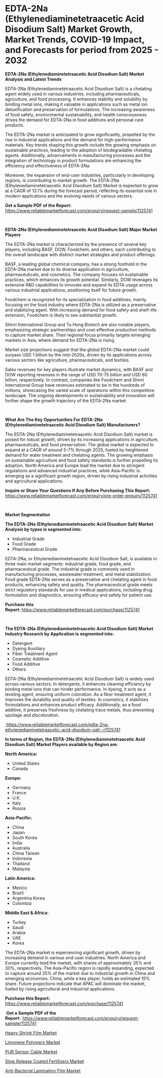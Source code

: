 <p><h1>EDTA-2Na (Ethylenediaminetetraacetic Acid Disodium Salt) Market Growth, Market Trends, COVID-19 Impact, and Forecasts for period from 2025 - 2032</h1></p><p><strong>EDTA-2Na (Ethylenediaminetetraacetic Acid Disodium Salt) Market Analysis and Latest Trends</strong></p>
<p><p>EDTA-2Na (Ethylenediaminetetraacetic Acid Disodium Salt) is a chelating agent widely used in various industries, including pharmaceuticals, agriculture, and food processing. It enhances stability and solubility by binding metal ions, making it valuable in applications such as metal ion detoxification and preservation of formulations. The increasing awareness of food safety, environmental sustainability, and health consciousness drives the demand for EDTA-2Na in food additives and personal care products.</p><p>The EDTA-2Na market is anticipated to grow significantly, propelled by the rise in industrial applications and the demand for high-performance materials. Key trends shaping this growth include the growing emphasis on sustainable practices, leading to the adoption of biodegradable chelating agents. Additionally, advancements in manufacturing processes and the integration of technology in product formulations are enhancing the efficiency and effectiveness of EDTA-2Na.</p><p>Moreover, the expansion of end-user industries, particularly in developing regions, is contributing to market growth. The EDTA-2Na (Ethylenediaminetetraacetic Acid Disodium Salt) Market is expected to grow at a CAGR of 13.1% during the forecast period, reflecting its essential role in modern applications and the evolving needs of various sectors.</p></p>
<p><strong>Get a Sample PDF of the Report:&nbsp;</strong> <a href="https://www.reliablemarketforecast.com/enquiry/request-sample/1125741?utm_campaign=2130&utm_medium=2&utm_source=Github&utm_content=ia&utm_term=02042025&utm_id=edta-2na-ethylenediaminetetraacetic-acid-disodium-salt">https://www.reliablemarketforecast.com/enquiry/request-sample/1125741</a></p>
<p>&nbsp;</p>
<p><strong>EDTA-2Na (Ethylenediaminetetraacetic Acid Disodium Salt) Major Market Players</strong></p>
<p><p>The EDTA-2Na market is characterized by the presence of several key players, including BASF, DOW, Foodchem, and others, each contributing to the overall landscape with distinct market strategies and product offerings.</p><p>BASF, a leading global chemical company, has a strong foothold in the EDTA-2Na market due to its diverse application in agriculture, pharmaceuticals, and cosmetics. The company focuses on sustainable practices, which enhances its growth potential. Similarly, DOW leverages its extensive R&D capabilities to innovate and expand its EDTA usage across various industrial applications, positioning itself for future growth.</p><p>Foodchem is recognized for its specialization in food additives, mainly focusing on the food industry where EDTA-2Na is utilized as a preservative and stabilizing agent. With increasing demand for food safety and shelf-life extension, Foodchem is likely to see substantial growth.</p><p>Shinri International Group and Tu Hong Biotech are also notable players, emphasizing strategic partnerships and cost-effective production methods to capture market share. Their regional focus primarily targets emerging markets in Asia, where demand for EDTA-2Na is rising.</p><p>Market size projections suggest that the global EDTA-2Na market could surpass USD 1 billion by the mid-2020s, driven by its applications across various sectors like agriculture, pharmaceuticals, and textiles.</p><p>Sales revenues for key players illustrate market dynamics, with BASF and DOW reporting revenues in the range of USD 70-75 billion and USD 60 billion, respectively. In contrast, companies like Foodchem and Shinri International Group have revenues estimated to be in the hundreds of millions, showcasing the varied scale of operations within this competitive landscape. The ongoing developments in sustainability and innovation will further shape the growth trajectory of the EDTA-2Na market.</p></p>
<p>&nbsp;</p>
<p><strong>What Are The Key Opportunities For EDTA-2Na (Ethylenediaminetetraacetic Acid Disodium Salt) Manufacturers?</strong></p>
<p><p>The EDTA-2Na (Ethylenediaminetetraacetic Acid Disodium Salt) market is poised for robust growth, driven by its increasing applications in agriculture, pharmaceuticals, and food preservation. The global market is expected to expand at a CAGR of around 5-7% through 2025, fueled by heightened demand for water treatment and chelating agents. The growing emphasis on sustainable agriculture and food safety standards is further propelling its adoption. North America and Europe lead the market due to stringent regulations and advanced industrial practices, while Asia-Pacific is emerging as a significant growth region, driven by rising industrial activities and agricultural applications.</p></p>
<p><strong>Inquire or Share Your Questions If Any Before Purchasing This Report:</strong> <a href="https://www.reliablemarketforecast.com/enquiry/pre-order-enquiry/1125741?utm_campaign=2130&utm_medium=2&utm_source=Github&utm_content=ia&utm_term=02042025&utm_id=edta-2na-ethylenediaminetetraacetic-acid-disodium-salt">https://www.reliablemarketforecast.com/enquiry/pre-order-enquiry/1125741</a></p>
<p>&nbsp;</p>
<p><strong>Market Segmentation</strong></p>
<p><strong>The EDTA-2Na (Ethylenediaminetetraacetic Acid Disodium Salt) Market Analysis by types is segmented into:</strong></p>
<p><ul><li>Industrial Grade</li><li>Food Grade</li><li>Pharmaceutical Grade</li></ul></p>
<p><p>EDTA-2Na, or Ethylenediaminetetraacetic Acid Disodium Salt, is available in three main market segments: industrial grade, food grade, and pharmaceutical grade. The industrial grade is commonly used in manufacturing processes, wastewater treatment, and metal stabilization. Food grade EDTA-2Na serves as a preservative and chelating agent in food products, enhancing safety and quality. The pharmaceutical grade meets strict regulatory standards for use in medical applications, including drug formulation and diagnostics, ensuring efficacy and safety for patient use.</p></p>
<p><strong>Purchase this Report:&nbsp;</strong><a href="https://www.reliablemarketforecast.com/purchase/1125741?utm_campaign=2130&utm_medium=2&utm_source=Github&utm_content=ia&utm_term=02042025&utm_id=edta-2na-ethylenediaminetetraacetic-acid-disodium-salt">https://www.reliablemarketforecast.com/purchase/1125741</a></p>
<p>&nbsp;</p>
<p><strong>The EDTA-2Na (Ethylenediaminetetraacetic Acid Disodium Salt) Market Industry Research by Application is segmented into:</strong></p>
<p><ul><li>Detergent</li><li>Dyeing Auxiliary</li><li>Fiber Treatment Agent</li><li>Cosmetic Additive</li><li>Food Additive</li><li>Others</li></ul></p>
<p><p>EDTA-2Na (Ethylenediaminetetraacetic Acid Disodium Salt) is widely used across various sectors. In detergents, it enhances cleaning efficiency by binding metal ions that can hinder performance. In dyeing, it acts as a leveling agent, ensuring uniform coloration. As a fiber treatment agent, it improves the durability and quality of textiles. In cosmetics, it stabilizes formulations and enhances product efficacy. Additionally, as a food additive, it preserves freshness by chelating trace metals, thus preventing spoilage and discoloration.</p></p>
<p><a href="https://www.reliablemarketforecast.com/edta-2na-ethylenediaminetetraacetic-acid-disodium-salt--r1125741?utm_campaign=2130&utm_medium=2&utm_source=Github&utm_content=ia&utm_term=02042025&utm_id=edta-2na-ethylenediaminetetraacetic-acid-disodium-salt">&nbsp;https://www.reliablemarketforecast.com/edta-2na-ethylenediaminetetraacetic-acid-disodium-salt--r1125741</a></p>
<p><strong>In terms of Region, the EDTA-2Na (Ethylenediaminetetraacetic Acid Disodium Salt) Market Players available by Region are:</strong></p>
<p>
    <p> <strong> North America: </strong>
        <ul>
            <li>United States</li>
            <li>Canada</li>
        </ul>
        </p> 
    <p> <strong> Europe: </strong>
        <ul>
            <li>Germany</li>
            <li>France</li>
            <li>U.K.</li>
            <li>Italy</li>
            <li>Russia</li>
        </ul>
        </p> 
    <p> <strong> Asia-Pacific: </strong>
        <ul>
            <li>China</li>
            <li>Japan</li>
            <li>South Korea</li>
            <li>India</li>
            <li>Australia</li>
            <li>China Taiwan</li>
            <li>Indonesia</li>
            <li>Thailand</li>
            <li>Malaysia</li>
        </ul>
        </p> 
    <p> <strong> Latin America: </strong>
        <ul>
            <li>Mexico</li>
            <li>Brazil</li>
            <li>Argentina Korea</li>
            <li>Colombia</li>
        </ul>
        </p> 
    <p> <strong> Middle East & Africa: </strong>
        <ul>
            <li>Turkey</li>
            <li>Saudi</li>
            <li>Arabia</li>
            <li>UAE</li>
            <li>Korea</li>
        </ul>
    </p>
    </p>
<p><p>The EDTA-2Na market is experiencing significant growth, driven by increasing demand in various end-user industries. North America and Europe currently lead the market, with shares of approximately 35% and 30%, respectively. The Asia-Pacific region is rapidly expanding, expected to capture around 25% of the market due to industrial growth in China and emerging economies. China, while a key player, holds an estimated 15% share. Future projections indicate that APAC will dominate the market, fueled by rising agricultural and industrial applications.</p></p>
<p><strong>Purchase this Report: </strong><a href="https://www.reliablemarketforecast.com/purchase/1125741?utm_campaign=2130&utm_medium=2&utm_source=Github&utm_content=ia&utm_term=02042025&utm_id=edta-2na-ethylenediaminetetraacetic-acid-disodium-salt">https://www.reliablemarketforecast.com/purchase/1125741</a></p>
<p>&nbsp;<strong>Get a Sample PDF of the Report:&nbsp;&nbsp;</strong><a href="https://www.reliablemarketforecast.com/enquiry/request-sample/1125741?utm_campaign=2130&utm_medium=2&utm_source=Github&utm_content=ia&utm_term=02042025&utm_id=edta-2na-ethylenediaminetetraacetic-acid-disodium-salt">https://www.reliablemarketforecast.com/enquiry/request-sample/1125741</a></p>
<p><strong></strong></p>
<p><p><a href="https://github.com/chillwervenu/Market-Research-Report-List-1/blob/main/heavy-shrink-film-market.md?utm_campaign=2130&utm_medium=2&utm_source=Github&utm_content=ia&utm_term=02042025&utm_id=edta-2na-ethylenediaminetetraacetic-acid-disodium-salt">Heavy Shrink Film Market</a></p><p><a href="https://github.com/cayposshefin/Market-Research-Report-List-1/blob/main/limonene-polymers-market.md?utm_campaign=2130&utm_medium=2&utm_source=Github&utm_content=ia&utm_term=02042025&utm_id=edta-2na-ethylenediaminetetraacetic-acid-disodium-salt">Limonene Polymers Market</a></p><p><a href="https://github.com/kanetaerkid/Market-Research-Report-List-1/blob/main/pur-sensor-cable-market.md?utm_campaign=2130&utm_medium=2&utm_source=Github&utm_content=ia&utm_term=02042025&utm_id=edta-2na-ethylenediaminetetraacetic-acid-disodium-salt">PUR Sensor Cable Market</a></p><p><a href="https://github.com/busamoleankk/Market-Research-Report-List-1/blob/main/slow-release-coated-fertilizers-market.md?utm_campaign=2130&utm_medium=2&utm_source=Github&utm_content=ia&utm_term=02042025&utm_id=edta-2na-ethylenediaminetetraacetic-acid-disodium-salt">Slow Release Coated Fertilizers Market</a></p><p><a href="https://github.com/yodhafirorae/Market-Research-Report-List-1/blob/main/anti-bacterial-lamination-film-market.md?utm_campaign=2130&utm_medium=2&utm_source=Github&utm_content=ia&utm_term=02042025&utm_id=edta-2na-ethylenediaminetetraacetic-acid-disodium-salt">Anti-Bacterial Lamination Film Market</a></p></p>